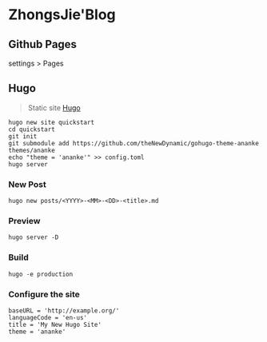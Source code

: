 # ZhongsJie'Blog


## Github Pages

settings > Pages

## Hugo

> Static site [Hugo](https://gohugo.io/)

```
hugo new site quickstart
cd quickstart
git init
git submodule add https://github.com/theNewDynamic/gohugo-theme-ananke themes/ananke
echo "theme = 'ananke'" >> config.toml
hugo server
```
### New Post

```
hugo new posts/<YYYY>-<MM>-<DD>-<title>.md
```
### Preview

`hugo server -D`

### Build

`hugo -e production`

### Configure the site

```
baseURL = 'http://example.org/'
languageCode = 'en-us'
title = 'My New Hugo Site'
theme = 'ananke'
```
